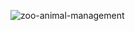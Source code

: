 ![zoo-animal-management](https://github.com/mertokumusoglu/uml-practices/assets/116739025/98fb3429-5b8c-43d8-a1b7-3964f54ff036)

